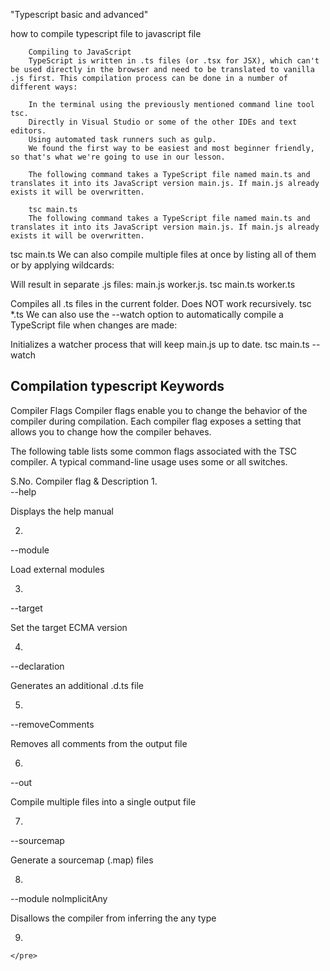 "Typescript basic and advanced" 

 how to compile typescript file to javascript file 
 
        Compiling to JavaScript
        TypeScript is written in .ts files (or .tsx for JSX), which can't be used directly in the browser and need to be translated to vanilla .js first. This compilation process can be done in a number of different ways:
        
        In the terminal using the previously mentioned command line tool tsc.
        Directly in Visual Studio or some of the other IDEs and text editors.
        Using automated task runners such as gulp.
        We found the first way to be easiest and most beginner friendly, so that's what we're going to use in our lesson.
        
        The following command takes a TypeScript file named main.ts and translates it into its JavaScript version main.js. If main.js already exists it will be overwritten.
        
        tsc main.ts
        The following command takes a TypeScript file named main.ts and translates it into its JavaScript version main.js. If main.js already exists it will be overwritten.

tsc main.ts
We can also compile multiple files at once by listing all of them or by applying wildcards:

Will result in separate .js files: main.js worker.js.
tsc main.ts worker.ts    

  Compiles all .ts files in the current folder. Does NOT work recursively.
tsc *.ts
We can also use the --watch option to automatically compile a TypeScript file when changes are made:

  Initializes a watcher process that will keep main.js up to date.
tsc main.ts --watch


<h2>Compilation typescript Keywords</h2>


Compiler Flags
Compiler flags enable you to change the behavior of the compiler during compilation. Each compiler flag exposes a setting that allows you to change how the compiler behaves.

The following table lists some common flags associated with the TSC compiler. A typical command-line usage uses some or all switches.

S.No.	Compiler flag & Description
1.	
--help

Displays the help manual

2.	
--module

Load external modules

3.	
--target

Set the target ECMA version

4.	
--declaration

Generates an additional .d.ts file

5.	
--removeComments

Removes all comments from the output file

6.	
--out

Compile multiple files into a single output file

7.	
--sourcemap

Generate a sourcemap (.map) files

8.	
--module noImplicitAny

Disallows the compiler from inferring the any type

9.


    </pre>
